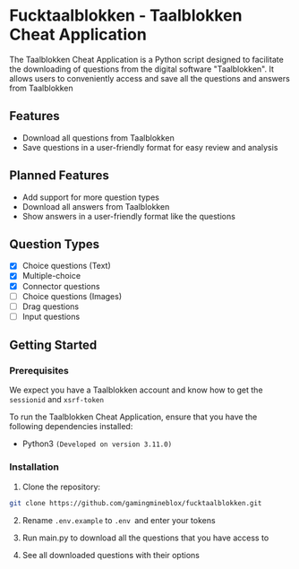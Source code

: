 # Fucktaalblokken - Taalblokken Cheat Application

The Taalblokken Cheat Application is a Python script designed to facilitate the downloading of questions from the digital software "Taalblokken". It allows users to conveniently access and save all the questions and answers from Taalblokken 

## Features

- Download all questions from Taalblokken
- Save questions in a user-friendly format for easy review and analysis

## Planned Features

- Add support for more question types
- Download all answers from Taalblokken
- Show answers in a user-friendly format like the questions

## Question Types

- [X] Choice questions (Text)
- [X] Multiple-choice
- [X] Connector questions
- [ ] Choice questions (Images)
- [ ] Drag questions
- [ ] Input questions

## Getting Started

### Prerequisites

We expect you have a Taalblokken account and know how to get the ``sessionid`` and ``xsrf-token``

To run the Taalblokken Cheat Application, ensure that you have the following dependencies installed:

- Python3 ``(Developed on version 3.11.0)``


### Installation

1. Clone the repository:

```bash
git clone https://github.com/gamingmineblox/fucktaalblokken.git
```

2. Rename ``.env.example`` to ``.env ``and enter your tokens

3. Run main.py to download all the questions that you have access to

4. See all downloaded questions with their options